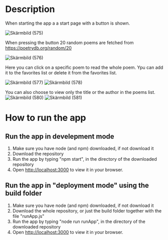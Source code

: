 # Description

When starting the app a a start page with a button is shown.

![Skärmbild (575)](https://user-images.githubusercontent.com/112863208/192290008-7c3a560b-44ce-453d-bda0-f292c4e8c66d.png)

When pressing the button 20 random poems are fetched from https://poetrydb.org/random/20

![Skärmbild (576)](https://user-images.githubusercontent.com/112863208/192290417-b7a9d29e-e570-46c4-b558-178fcfe0621c.png)

Here you can click on a specific poem to read the whole poem. Ypu can add it to the favorites list or delete it from the favorites list.

![Skärmbild (577)](https://user-images.githubusercontent.com/112863208/192290613-f00436c3-620e-4287-91bc-f6655807d784.png)
![Skärmbild (578)](https://user-images.githubusercontent.com/112863208/192290684-d48c36fb-5864-40eb-9be2-43fa51cd5f69.png)

You can also choose to view only the title or the author in the poems list.
![Skärmbild (580)](https://user-images.githubusercontent.com/112863208/192290841-64bcbcd5-8dd5-421e-9e42-31f157482afe.png)
![Skärmbild (581)](https://user-images.githubusercontent.com/112863208/192290877-9252b1cb-e1a2-4bbf-a78e-3e6280ab3a20.png)

# How to run the app

## Run the app in develepment mode
1. Make sure you have node (and npm) downloaded, if not download it
2. Download the repository
3. Run the app by typing "npm start", in the directory of the downloaded repository
4. Open [http://localhost:3000](http://localhost:3000) to view it in your browser.

## Run the app in "deployment mode" using the build folder

1. Make sure you have node (and npm) downloaded, if not download it
2. Download the whole repository, or just the build folder together with the file "runApp.js"
3. Run the app by typing "node run runApp", in the directory of the downloaded repository
4. Open [http://localhost:3000](http://localhost:3000) to view it in your browser.
